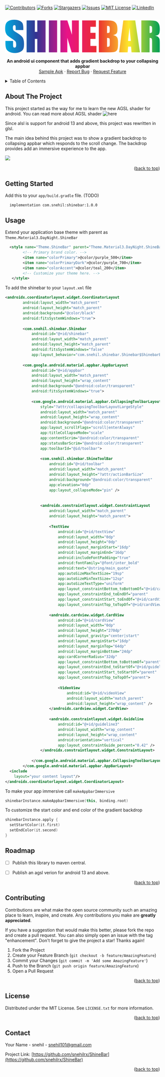 
<a name="readme-top"></a>

<!-- PROJECT SHIELDS -->
<!--
*** I'm using markdown "reference style" links for readability.
*** Reference links are enclosed in brackets [ ] instead of parentheses ( ).
*** See the bottom of this document for the declaration of the reference variables
*** for contributors-url, forks-url, etc. This is an optional, concise syntax you may use.
*** https://www.markdownguide.org/basic-syntax/#reference-style-links
-->
[![Contributors][contributors-shield]][contributors-url]
[![Forks][forks-shield]][forks-url]
[![Stargazers][stars-shield]][stars-url]
[![Issues][issues-shield]][issues-url]
[![MIT License][license-shield]][license-url]
[![LinkedIn][linkedin-shield]][linkedin-url]

<br />
<div align="center">
  <img src="logo.svg"/>
  <p align="center">
    <strong> An android ui component that adds gradient backdrop to your collapsing appbar</strong>
    <br/>
    <a href="https://raw.githubusercontent.com/snehilrx/ShineBar/master/app/release/app-release.apk">Sample Apk</a>
    ·
    <a href="https://github.com/snehilrx/ShineBar/issues">Report Bug</a>
    ·
    <a href="https://github.com/snehilrx/ShineBar/issues">Request Feature</a>
  </p>
</div>



<!-- TABLE OF CONTENTS -->
<details>
  <summary>Table of Contents</summary>
  <ol>
    <li>
      <a href="#about-the-project">About The Project</a>
    </li>
    <li>
      <a href="#getting-started">Getting Started</a>
    </li>
    <li><a href="#usage">Usage</a></li>
    <li><a href="#roadmap">Roadmap</a></li>
    <li><a href="#contributing">Contributing</a></li>
    <li><a href="#license">License</a></li>
    <li><a href="#contact">Contact</a></li>
  </ol>
</details>



<!-- ABOUT THE PROJECT -->
## About The Project
This project started as the way for me to learn the new AGSL shader for android. You can read more about AGSL shader ![here](https://developer.android.com/develop/ui/views/graphics/agsl)

Since alsl is support for android 13 and above, this project was rewritten in glsl. 

The main idea behind this project was to show a gradient backdrop to collapsing appbar which responds to the scroll change. The backdrop provides add an immersive experience to the app.

<img width="400px" src="https://user-images.githubusercontent.com/7668602/210174320-3fc571f5-717b-4bed-af3e-6b345e642e90.gif"/>

<p align="right">(<a href="#readme-top">back to top</a>)</p>



<!-- GETTING STARTED -->
## Getting Started

Add this to your `app/build.gradle` file. (TODO)
```  
  implementation com.snehil:shinebar:1.0.0
```
<!-- USAGE EXAMPLES -->
## Usage

Extend your application base theme with parent as `Theme.Material3.DayNight.ShineBar`
```xml
  <style name="Theme.ShineBar" parent="Theme.Material3.DayNight.ShineBar">
        <!-- Primary brand color. -->
        <item name="colorPrimary">@color/purple_500</item>
        <item name="colorPrimaryDark">@color/purple_700</item>
        <item name="colorAccent">@color/teal_200</item>
        <!-- Customize your theme here. -->
   </style>
```

To add the shinebar to your `layout.xml` file

```xml
<androidx.coordinatorlayout.widget.CoordinatorLayout
        android:layout_width="match_parent"
        android:layout_height="match_parent"
        android:background="@color/black"
        android:fitsSystemWindows="true">

        <com.snehil.shinebar.Shinebar
            android:id="@+id/shinebar"
            android:layout_width="match_parent"
            android:layout_height="match_parent"
            android:fitsSystemWindows="false"
            app:layout_behavior="com.snehil.shinebar.Shinebar$ShinebarBehaviour" />

        <com.google.android.material.appbar.AppBarLayout
            android:id="@+id/appbar"
            android:layout_width="match_parent"
            android:layout_height="wrap_content"
            android:background="@android:color/transparent"
            android:fitsSystemWindows="true">

            <com.google.android.material.appbar.CollapsingToolbarLayout
                style="?attr/collapsingToolbarLayoutLargeStyle"
                android:layout_width="match_parent"
                android:layout_height="wrap_content"
                android:background="@android:color/transparent"
                app:layout_scrollFlags="scroll|enterAlways"
                app:titleCollapseMode="scale"
                app:contentScrim="@android:color/transparent"
                app:statusBarScrim="@android:color/transparent"
                app:toolbarId="@id/toolbar">

                <com.snehil.shinebar.ShineToolBar
                    android:id="@+id/toolbar"
                    android:layout_width="match_parent"
                    android:layout_height="?attr/actionBarSize"
                    android:background="@android:color/transparent"
                    app:elevation="0dp"
                    app:layout_collapseMode="pin" />


                <androidx.constraintlayout.widget.ConstraintLayout
                    android:layout_width="match_parent"
                    android:layout_height="match_parent">

                    <TextView
                        android:id="@+id/textView"
                        android:layout_width="0dp"
                        android:layout_height="0dp"
                        android:layout_marginStart="16dp"
                        android:layout_marginEnd="16dp"
                        android:includeFontPadding="true"
                        android:fontFamily="@font/inter_bold"
                        android:text="@string/main_quote"
                        app:autoSizeMaxTextSize="19sp"
                        app:autoSizeMinTextSize="12sp"
                        app:autoSizeTextType="uniform"
                        app:layout_constraintBottom_toBottomOf="@+id/cardView"
                        app:layout_constraintEnd_toEndOf="parent"
                        app:layout_constraintStart_toEndOf="@+id/cardView"
                        app:layout_constraintTop_toTopOf="@+id/cardView" />

                    <androidx.cardview.widget.CardView
                        android:id="@+id/cardView"
                        android:layout_width="0dp"
                        android:layout_height="270dp"
                        android:layout_gravity="center|start"
                        android:layout_marginStart="16dp"
                        android:layout_marginTop="64dp"
                        android:layout_marginBottom="24dp"
                        app:cardCornerRadius="32dp"
                        app:layout_constraintBottom_toBottomOf="parent"
                        app:layout_constraintEnd_toStartOf="@+id/guideline3"
                        app:layout_constraintStart_toStartOf="parent"
                        app:layout_constraintTop_toTopOf="parent">

                        <VideoView
                            android:id="@+id/videoView"
                            android:layout_width="match_parent"
                            android:layout_height="wrap_content" />
                    </androidx.cardview.widget.CardView>

                    <androidx.constraintlayout.widget.Guideline
                        android:id="@+id/guideline3"
                        android:layout_width="wrap_content"
                        android:layout_height="wrap_content"
                        android:orientation="vertical"
                        app:layout_constraintGuide_percent="0.42" />
                </androidx.constraintlayout.widget.ConstraintLayout>

            </com.google.android.material.appbar.CollapsingToolbarLayout>
        </com.google.android.material.appbar.AppBarLayout>
  <include
    layout="your content layout"/>
</androidx.coordinatorlayout.widget.CoordinatorLayout>
```

To make your app immersive call `makeAppbarImmersive`
```kotlin   
shinebarInstance.makeAppbarImmersive(this, binding.root)
```

To customize the start color and end color of the gradient backdrop

```kotlin
shinebarInstance.apply {
  setStartColor(it.first)
  setEndColor(it.second)
}
```

## Roadmap

- [ ] Publish this library to maven central.

- [ ] Publish an agsl verion for android 13 and above.

<p align="right">(<a href="#readme-top">back to top</a>)</p>



<!-- CONTRIBUTING -->
## Contributing

Contributions are what make the open source community such an amazing place to learn, inspire, and create. Any contributions you make are **greatly appreciated**.

If you have a suggestion that would make this better, please fork the repo and create a pull request. You can also simply open an issue with the tag "enhancement".
Don't forget to give the project a star! Thanks again!

1. Fork the Project
2. Create your Feature Branch (`git checkout -b feature/AmazingFeature`)
3. Commit your Changes (`git commit -m 'Add some AmazingFeature'`)
4. Push to the Branch (`git push origin feature/AmazingFeature`)
5. Open a Pull Request

<p align="right">(<a href="#readme-top">back to top</a>)</p>



<!-- LICENSE -->
## License

Distributed under the MIT License. See `LICENSE.txt` for more information.

<p align="right">(<a href="#readme-top">back to top</a>)</p>



<!-- CONTACT -->
## Contact

Your Name - snehil - snehil101@gmail.com

Project Link: [https://github.com/snehilrx/ShineBar](https://github.com/snehilrx/ShineBar)

<p align="right">(<a href="#readme-top">back to top</a>)</p>




<!-- MARKDOWN LINKS & IMAGES -->
<!-- https://www.markdownguide.org/basic-syntax/#reference-style-links -->
[contributors-shield]: https://img.shields.io/github/contributors/snehilrx/ShineBar.svg?style=for-the-badge
[contributors-url]: https://github.com/snehilrx/ShineBar/graphs/contributors
[forks-shield]: https://img.shields.io/github/forks/snehilrx/ShineBar.svg?style=for-the-badge
[forks-url]: https://github.com/snehilrx/ShineBar/network/members
[stars-shield]: https://img.shields.io/github/stars/snehilrx/ShineBar.svg?style=for-the-badge
[stars-url]: https://github.com/snehilrx/ShineBar/stargazers
[issues-shield]: https://img.shields.io/github/issues/snehilrx/ShineBar.svg?style=for-the-badge
[issues-url]: https://github.com/othneildrew/Best-README-Template/issues
[license-shield]: https://img.shields.io/github/license/snehilrx/ShineBar.svg?style=for-the-badge
[license-url]: https://github.com/snehilrx/ShineBar/blob/master/LICENSE.txt
[linkedin-shield]: https://img.shields.io/badge/-LinkedIn-black.svg?style=for-the-badge&logo=linkedin&colorB=555
[linkedin-url]: https://www.linkedin.com/in/snehilrx/

